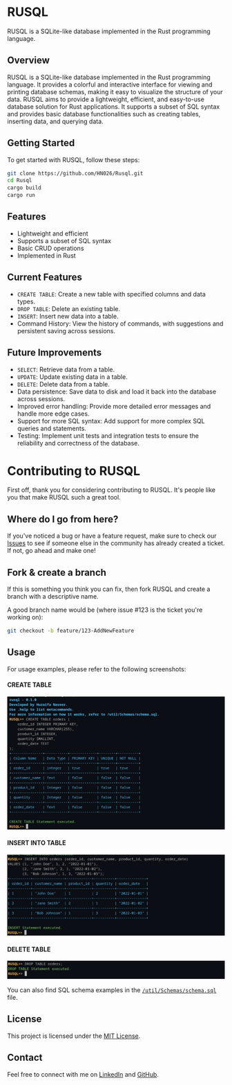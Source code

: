 # RUSQL

RUSQL is a SQLite-like database implemented in the Rust programming language.

## Overview

RUSQL is a SQLite-like database implemented in the Rust programming language. It provides a colorful and interactive interface for viewing and printing database schemas, making it easy to visualize the structure of your data. RUSQL aims to provide a lightweight, efficient, and easy-to-use database solution for Rust applications. It supports a subset of SQL syntax and provides basic database functionalities such as creating tables, inserting data, and querying data.

## Getting Started

To get started with RUSQL, follow these steps:

```bash
git clone https://github.com/HN026/Rusql.git
cd Rusql
cargo build
cargo run
```

## Features

- Lightweight and efficient
- Supports a subset of SQL syntax
- Basic CRUD operations
- Implemented in Rust

## Current Features

- `CREATE TABLE`: Create a new table with specified columns and data types.
- `DROP TABLE`: Delete an existing table.
- `INSERT`: Insert new data into a table.
- Command History: View the history of commands, with suggestions and persistent saving across sessions.

## Future Improvements

- `SELECT`: Retrieve data from a table.
- `UPDATE`: Update existing data in a table.
- `DELETE`: Delete data from a table.
- Data persistence: Save data to disk and load it back into the database across sessions.
- Improved error handling: Provide more detailed error messages and handle more edge cases.
- Support for more SQL syntax: Add support for more complex SQL queries and statements.
- Testing: Implement unit tests and integration tests to ensure the reliability and correctness of the database.

# Contributing to RUSQL

First off, thank you for considering contributing to RUSQL. It's people like you that make RUSQL such a great tool.

## Where do I go from here?

If you've noticed a bug or have a feature request, make sure to check our [Issues](https://github.com/your_username/RUSQL/issues) to see if someone else in the community has already created a ticket. If not, go ahead and make one!

## Fork & create a branch

If this is something you think you can fix, then fork RUSQL and create a branch with a descriptive name.

A good branch name would be (where issue #123 is the ticket you're working on):

```bash
git checkout -b feature/123-AddNewFeature
```

## Usage

For usage examples, please refer to the following screenshots:

#### CREATE TABLE
![eg1](./util/Images/eg1.png)
#### INSERT INTO TABLE
![eg2](./util/Images/eg2.png)
#### DELETE TABLE
![eg3](./util/Images/eg3.png)

You can also find SQL schema examples in the [`/util/Schemas/schema.sql`](/util/Schemas/schema.sql) file.

## License

This project is licensed under the [MIT License](LICENSE.md).

## Contact

Feel free to connect with me on [LinkedIn](https://www.linkedin.com/in/huzaifanaseer/) and [GitHub](https://github.com/HN026).